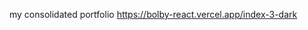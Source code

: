 <!-- '{"name":"Portfolio_react_app","version":12,"technologies":["React.js","Redux.js","HTML","CSS","Tailwind"],"tags":["frontend"],"snapshots":["https://picsum.photos/400/300","https://picsum.photos/400/300","https://picsum.photos/400/300"]}' -->
<!-- '{"user":{"firstName":"Nandan","lastName":"Devadula","avatar":"https://avatars.githubusercontent.com/u/47176249?s=400&u=b878a616fb5166ee40288fd3dbd77182b2e0eb2e&v=4","titles":["Frontend developer","Web developer","React developer"],"social":{"instagram":"https://www.instagram.com/d.nandan","linkedin":"https://www.linkedin.com/in/nandan-devadula","github":"https://github.com/devadula-nandan"},"description":"Lorem ipsum dolor sit amet, consectetur adipiscing elit, sed do eiusmod tempor incididunt ut labore et dolore magna aliqua. Ut enim ad minim veniam, quis nostrud exercitation ullamco laboris nisi ut aliquip ex ea commodo consequat.","cv":"https://drive.google.com/file/d/1e5x_BzzmYrJHhkqAI2tfeDdf4mPzTmaX/view?usp=sharing","commonSkills":{"frontend":76,"backend":60,"databases":50,"cloud / servers":50},"specificSkills":{"HTML":76,"CSS":60,"Javascript":50,"React.js":50,"Redux.js":50,"Tailwind":50},"experience":[{"period":["5/31/2022"],"title":"Lorem ipsum dolor sit amet","description":"Lorem ipsum dolor sit amet, consectetur adipiscing elit, sed do eiusmod tempor incididunt ut labore et dolore magna aliqua. Ut enim ad minim veniam, quis nostrud exercitation ullamco laboris nisi ut aliquip ex ea commodo consequat.","type":"professional"},{"period":["6/1/2021","5/31/2022"],"title":"Lorem ipsum dolor sit amet","description":"Lorem ipsum dolor sit amet, consectetur adipiscing elit, sed do eiusmod tempor incididunt ut labore et dolore magna aliqua. Ut enim ad minim veniam, quis nostrud exercitation ullamco laboris nisi ut aliquip ex ea commodo consequat.","type":"professional"},{"period":["6/1/2014","5/31/2018"],"title":"Lorem ipsum dolor sit amet","description":"Lorem ipsum dolor sit amet, consectetur adipiscing elit, sed do eiusmod tempor incididunt ut labore et dolore magna aliqua. Ut enim ad minim veniam, quis nostrud exercitation ullamco laboris nisi ut aliquip ex ea commodo consequat.","type":"academic"},{"period":["6/1/2012","5/31/2014"],"title":"Lorem ipsum dolor sit amet","description":"Lorem ipsum dolor sit amet, consectetur adipiscing elit, sed do eiusmod tempor incididunt ut labore et dolore magna aliqua. Ut enim ad minim veniam, quis nostrud exercitation ullamco laboris nisi ut aliquip ex ea commodo consequat.","type":"academic"}],"contact":{"email":"devadula.nandan@gmail.com","phone":"7032328703"}}}' -->

my consolidated portfolio
https://bolby-react.vercel.app/index-3-dark
